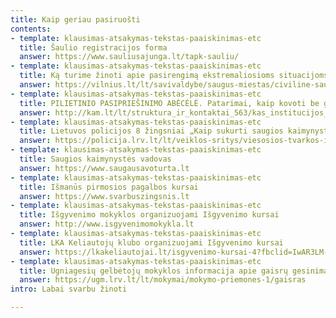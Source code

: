 ```yaml
---
title: Kaip geriau pasiruošti
contents:
- template: klausimas-atsakymas-tekstas-paaiskinimas-etc
  title: Šaulio registracijos forma
  answer: https://www.sauliusajunga.lt/tapk-sauliu/
- template: klausimas-atsakymas-tekstas-paaiskinimas-etc
  title: Ką turime žinoti apie pasirengimą ekstremaliosioms situacijoms ir karo metui
  answer: https://vilnius.lt/lt/savivaldybe/saugus-miestas/civiline-sauga/ka-turime-zinoti-apie-pasirengima-ekstremaliosioms-situacijoms-ir-karo-metui-5/?fbclid=IwAR3PTfD3DqVYzJD26t5XgFKiZuUUlqZKIX6-K_bOgv2CbO7H3FHrt6Soo3o
- template: klausimas-atsakymas-tekstas-paaiskinimas-etc
  title: PILIETINIO PASIPRIEŠINIMO ABĖCĖLĖ. Patarimai, kaip kovoti be ginklų
  answer: http://kam.lt/lt/struktura_ir_kontaktai_563/kas_institucijos_567/mobilizacijos_departamentas_prie_kam/informacija/leidinys_pilietinio_pasipriesinimo_abecele._patarimai_kaip_kovoti_be_ginklu.html?fbclid=IwAR1TAMSo6BshJ1sd_1lrBciq6MPu8IKyjNJnA7ggL-tJ9oiKAYIgA_lgH2k
- template: klausimas-atsakymas-tekstas-paaiskinimas-etc
  title: Lietuvos policijos 8 žingsniai „Kaip sukurti saugios kaimynystės grupę?“
  answer: https://policija.lrv.lt/lt/veiklos-sritys/viesosios-tvarkos-ir-gyventoju-saugumo-uztikrinimas/saugi-kaimynyste/kaip-sukurti-saugios-kaimynystes-grupe
- template: klausimas-atsakymas-tekstas-paaiskinimas-etc
  title: Saugios kaimynystės vadovas
  answer: https://www.saugausavoturta.lt
- template: klausimas-atsakymas-tekstas-paaiskinimas-etc
  title: Išmanūs pirmosios pagalbos kursai
  answer: https://www.svarbuszingsnis.lt
- template: klausimas-atsakymas-tekstas-paaiskinimas-etc
  title: Išgyvenimo mokyklos organizuojami Išgyvenimo kursai
  answer: http://www.isgyvenimomokykla.lt
- template: klausimas-atsakymas-tekstas-paaiskinimas-etc
  title: LKA Keliautojų klubo organizuojami Išgyvenimo kursai
  answer: https://lkakeliautojai.lt/isgyvenimo-kursai-4?fbclid=IwAR3LM-3qxSveNHbFPR2o0g7Mzu29RqZkBfWeWK2KfGZHssebRnrUjdFTPzY
- template: klausimas-atsakymas-tekstas-paaiskinimas-etc
  title: Ugniagesių gelbėtojų mokyklos informacija apie gaisrų gesinimą
  answer: https://ugm.lrv.lt/lt/mokymai/mokymo-priemones-1/gaisras
intro: Labai svarbu žinoti

---
```

